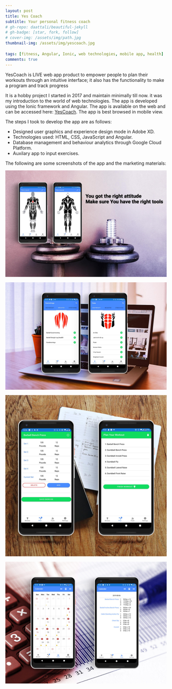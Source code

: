 ```yaml
---
layout: post
title: Yes Coach
subtitle: Your personal fitness coach
# gh-repo: daattali/beautiful-jekyll
# gh-badge: [star, fork, follow]
# cover-img: /assets/img/path.jpg
thumbnail-img: /assets/img/yescoach.jpg

tags: [fitness, Angular, Ionic, web technologies, mobile app, health]
comments: true
---
```

YesCoach is LIVE web app product to empower people to plan their workouts through an intuitive interface; it also has the functionality to make a program and track progress

It is a hobby project I started in 2017 and maintain minimally till now. it was my introduction to the world of web technologies. The app is developed using the Ionic framework and Angular. The app is available on the web and can be accessed here: [YesCoach](https://yes-coach.web.app/). The app is best browsed in mobile view.

The steps I took to develop the app are as follows:
- Designed user graphics and experience design mode in Adobe XD.
- Technologies used: HTML, CSS, JavaScript and Angular. 
- Database management and behaviour analytics through Google Cloud Platform.
- Auxilary app to input exercises.

The following are some screenshots of the app and the marketing materials:

![YesCoach](/assets/img/YesCoach/rightattitude.jpg)


![YesCoach](/assets/img/YesCoach/detailedexercise.jpg)


![YesCoach](/assets/img/YesCoach/loggingexercise.jpg)


![YesCoach](/assets/img/YesCoach/review.jpg)